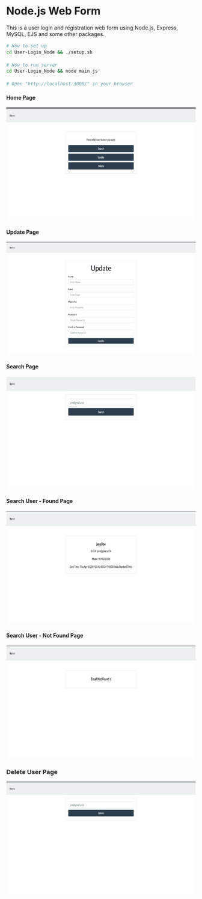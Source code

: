 # Node.js Web Form
This is a user login and registration web form using Node.js, Express, MySQL, EJS and some other packages.

```sh
# How to set up
cd User-Login_Node && ./setup.sh

# How to run server
cd User-Login_Node && node main.js

# Open "http://localhost:3000/" in your browser

```






#### Home Page
<p align="center">
  <img width="760" height="300" src="https://github.com/ithink20/Node-js-project/blob/master/Screenshots/Home.png">
</p>

#### Update Page
<p align="center">
  <img width="760" height="300" src="https://github.com/ithink20/Node-js-project/blob/master/Screenshots/update.png">
</p>


#### Search Page
<p align="center">
  <img width="760" height="300" src="https://github.com/ithink20/Node-js-project/blob/master/Screenshots/search.png">
</p>


#### Search User - Found Page
<p align="center">
  <img width="760" height="300" src="https://github.com/ithink20/Node-js-project/blob/master/Screenshots/user_found.png">
</p>

#### Search User - Not Found Page
<p align="center">
  <img width="760" height="300" src="https://github.com/ithink20/Node-js-project/blob/master/Screenshots/user_notfound.png">
</p>

### Delete User Page
<p align="center">
  <img width="760" height="300" src="https://github.com/ithink20/Node-js-project/blob/master/Screenshots/Delete.png">
</p>

